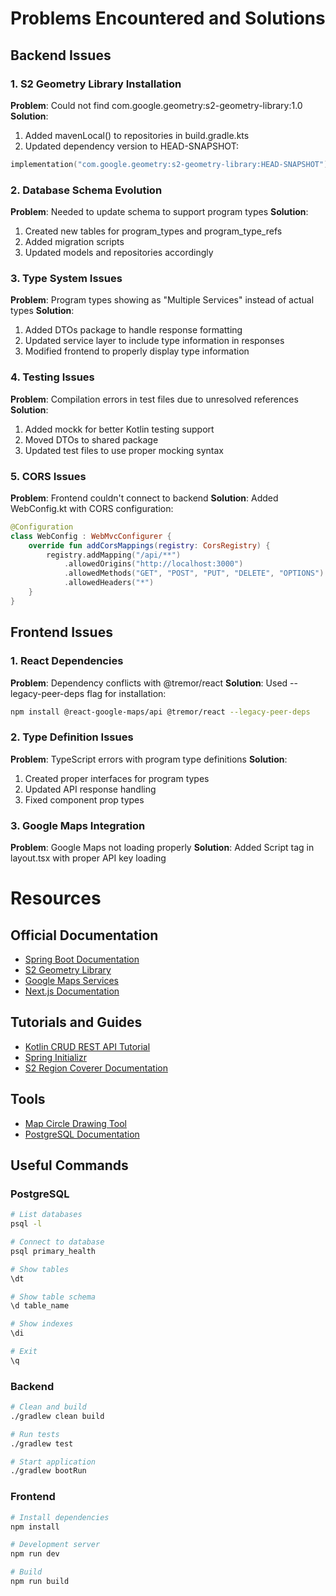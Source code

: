 # Problems Encountered and Solutions

## Backend Issues

### 1. S2 Geometry Library Installation
**Problem**: Could not find com.google.geometry:s2-geometry-library:1.0
**Solution**: 
1. Added mavenLocal() to repositories in build.gradle.kts
2. Updated dependency version to HEAD-SNAPSHOT:
```kotlin
implementation("com.google.geometry:s2-geometry-library:HEAD-SNAPSHOT")
```

### 2. Database Schema Evolution
**Problem**: Needed to update schema to support program types
**Solution**: 
1. Created new tables for program_types and program_type_refs
2. Added migration scripts
3. Updated models and repositories accordingly

### 3. Type System Issues
**Problem**: Program types showing as "Multiple Services" instead of actual types
**Solution**:
1. Added DTOs package to handle response formatting
2. Updated service layer to include type information in responses
3. Modified frontend to properly display type information

### 4. Testing Issues
**Problem**: Compilation errors in test files due to unresolved references
**Solution**:
1. Added mockk for better Kotlin testing support
2. Moved DTOs to shared package
3. Updated test files to use proper mocking syntax

### 5. CORS Issues
**Problem**: Frontend couldn't connect to backend
**Solution**: Added WebConfig.kt with CORS configuration:
```kotlin
@Configuration
class WebConfig : WebMvcConfigurer {
    override fun addCorsMappings(registry: CorsRegistry) {
        registry.addMapping("/api/**")
            .allowedOrigins("http://localhost:3000")
            .allowedMethods("GET", "POST", "PUT", "DELETE", "OPTIONS")
            .allowedHeaders("*")
    }
}
```

## Frontend Issues

### 1. React Dependencies
**Problem**: Dependency conflicts with @tremor/react
**Solution**: Used --legacy-peer-deps flag for installation:
```bash
npm install @react-google-maps/api @tremor/react --legacy-peer-deps
```

### 2. Type Definition Issues
**Problem**: TypeScript errors with program type definitions
**Solution**: 
1. Created proper interfaces for program types
2. Updated API response handling
3. Fixed component prop types

### 3. Google Maps Integration
**Problem**: Google Maps not loading properly
**Solution**: Added Script tag in layout.tsx with proper API key loading

# Resources

## Official Documentation
- [Spring Boot Documentation](https://spring.io/guides/gs/spring-boot#scratch)
- [S2 Geometry Library](https://github.com/google/s2-geometry-library-java)
- [Google Maps Services](https://mvnrepository.com/artifact/com.google.maps/google-maps-services/2.1.2)
- [Next.js Documentation](https://nextjs.org/docs)

## Tutorials and Guides
- [Kotlin CRUD REST API Tutorial](https://dev.to/francescoxx/kotlin-crud-rest-api-using-spring-boot-hibernate-postgres-docker-and-docker-compose-1cnl)
- [Spring Initializr](http://start.spring.io)
- [S2 Region Coverer Documentation](https://github.com/google/s2-geometry-library-java/blob/master/library/src/com/google/common/geometry/S2RegionCoverer.java)

## Tools
- [Map Circle Drawing Tool](https://www.mapdevelopers.com/draw-circle-tool.php)
- [PostgreSQL Documentation](https://www.postgresql.org/docs/)

## Useful Commands

### PostgreSQL
```bash
# List databases
psql -l

# Connect to database
psql primary_health

# Show tables
\dt

# Show table schema
\d table_name

# Show indexes
\di

# Exit
\q
```

### Backend
```bash
# Clean and build
./gradlew clean build

# Run tests
./gradlew test

# Start application
./gradlew bootRun
```

### Frontend
```bash
# Install dependencies
npm install

# Development server
npm run dev

# Build
npm run build
```